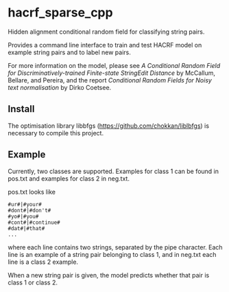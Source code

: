 hacrf_sparse_cpp
================

Hidden alignment conditional random field for classifying string pairs.

Provides a command line interface to train and test HACRF model on example
string pairs and to label new pairs.

For more information on the model, please see 
*A Conditional Random Field for Discriminatively-trained Finite-state StringEdit Distance* 
by McCallum, Bellare, and Pereira, and the report
*Conditional Random Fields for Noisy text normalisation* by Dirko Coetsee.

Install
-------
The optimisation library libbfgs (https://github.com/chokkan/liblbfgs) is necessary to compile this project.

Example
-------
Currently, two classes are supported. Examples for class 1 can be
found in pos.txt and examples for class 2 in neg.txt.

pos.txt looks like
```
#ur#|#your#
#dont#|#don't#
#yo#|#you#
#cont#|#continue#
#dat#|#that#
...
```
where each line contains two strings, separated by the pipe character.
Each line is an example of a string pair belonging to class 1, and in neg.txt
each line is a class 2 example.

When a new string pair is given, the model predicts whether that pair is
class 1 or class 2.
